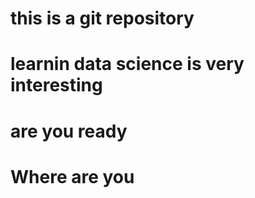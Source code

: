 # this is a git repository
# learnin data science is very interesting
# are you ready 
# Where are you
